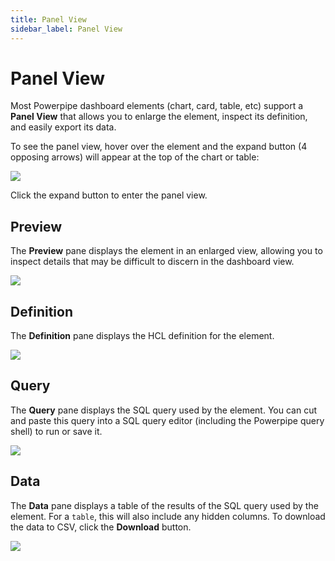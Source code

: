 ```yaml
---
title: Panel View
sidebar_label: Panel View
---
```



# Panel View

Most Powerpipe dashboard elements (chart, card, table, etc) support a **Panel View** that allows you to enlarge the element, inspect its definition, and easily export its data.  

To see the panel view, hover over the element and the expand button (4 opposing arrows) will appear at the top of the chart or table:   

![](/images/docs/cost_chart_with_expander.png)


Click the expand button to enter the panel view.

## Preview

The **Preview** pane displays the element in an enlarged view, allowing you to inspect details that may be difficult to discern in the dashboard view.

![](/images/docs/cost_chart_preview.png)


## Definition

The **Definition** pane displays the HCL definition for the element. 

![](/images/docs/cost_chart_definition.png)


## Query

The **Query** pane displays the SQL query used by the element.  You can cut and paste this query into a SQL query editor (including the Powerpipe query shell) to run or save it.

![](/images/docs/cost_chart_query.png)

## Data

The **Data** pane displays a table of the results of the SQL query used by the element.  For a `table`, this will also include any hidden columns.  To download the data to CSV, click the **Download** button.

![](/images/docs/cost_chart_data.png)

